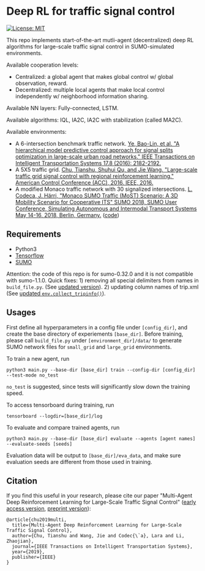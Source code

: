 # Deep RL for traffic signal control

[![License: MIT](https://img.shields.io/badge/License-MIT-yellow.svg)](https://opensource.org/licenses/MIT)

This repo implements start-of-the-art mutli-agent (decentralized) deep RL algorithms for large-scale traffic signal control in SUMO-simulated environments.

Available cooperation levels:
* Centralized: a global agent that makes global control w/ global observation, reward.
* Decentralized: multiple local agents that make local control independently w/ neighborhood information sharing.

Available NN layers:
Fully-connected, LSTM.

Available algorithms:
IQL, IA2C, IA2C with stabilization (called MA2C).

Available environments:
* A 6-intersection benchmark traffic network. [Ye, Bao-Lin, et al. "A hierarchical model predictive control approach for signal splits optimization in large-scale urban road networks." IEEE Transactions on Intelligent Transportation Systems 17.8 (2016): 2182-2192.](https://ieeexplore.ieee.org/abstract/document/7406703/)
* A 5X5 traffic grid. [Chu, Tianshu, Shuhui Qu, and Jie Wang. "Large-scale traffic grid signal control with regional reinforcement learning." American Control Conference (ACC), 2016. IEEE, 2016.](https://ieeexplore.ieee.org/abstract/document/7525014/)
* A modified Monaco traffic network with 30 signalized intersections. [L. Codeca, J. Härri, "Monaco SUMO Traffic (MoST) Scenario: A 3D Mobility Scenario for Cooperative ITS" SUMO 2018, SUMO User Conference, Simulating Autonomous and Intermodal Transport Systems May 14-16, 2018, Berlin, Germany.](http://www.eurecom.fr/en/publication/5527/download/comsys-publi-5527.pdf) ([code](https://github.com/lcodeca/MoSTScenario))


## Requirements
* Python3
* [Tensorflow](http://www.tensorflow.org/install)
* [SUMO](http://sumo.dlr.de/wiki/Installing) 

Attention: the code of this repo is for sumo-0.32.0 and it is not compatible with sumo-1.1.0. Quick fixes: 1) removing all special delimiters from names in `build_file.py`. (See [updated version](https://github.com/cts198859/deeprl_dist/blob/master/envs/data/build_file.py)). 2) updating column names of trip.xml (See [updated `env.collect_tripinfo()`](https://github.com/cts198859/deeprl_dist/blob/master/envs/env.py)).

## Usages
First define all hyperparameters in a config file under `[config_dir]`, and create the base directory of experiements `[base_dir]`. Before training, please call `build_file.py` under `[environment_dir]/data/` to generate SUMO network files for `small_grid` and `large_grid` environments.

To train a new agent, run
~~~
python3 main.py --base-dir [base_dir] train --config-dir [config_dir] --test-mode no_test
~~~
`no_test` is suggested, since tests will significantly slow down the training speed.

To access tensorboard during training, run
~~~
tensorboard --logdir=[base_dir]/log
~~~

To evaluate and compare trained agents, run
~~~
python3 main.py --base-dir [base_dir] evaluate --agents [agent names] --evaluate-seeds [seeds]
~~~
Evaluation data will be output to `[base_dir]/eva_data`, and make sure evaluation seeds are different from those used in training.

## Citation
If you find this useful in your research, please cite our paper "Multi-Agent Deep Reinforcement Learning for Large-Scale Traffic Signal Control" ([early access version](https://ieeexplore.ieee.org/document/8667868), [preprint version](https://arxiv.org/pdf/1903.04527.pdf)):
~~~
@article{chu2019multi,
  title={Multi-Agent Deep Reinforcement Learning for Large-Scale Traffic Signal Control},
  author={Chu, Tianshu and Wang, Jie and Codec{\`a}, Lara and Li, Zhaojian},
  journal={IEEE Transactions on Intelligent Transportation Systems},
  year={2019},
  publisher={IEEE}
}
~~~
